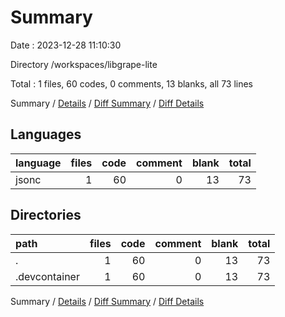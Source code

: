 # Summary

Date : 2023-12-28 11:10:30

Directory /workspaces/libgrape-lite

Total : 1 files,  60 codes, 0 comments, 13 blanks, all 73 lines

Summary / [Details](details.md) / [Diff Summary](diff.md) / [Diff Details](diff-details.md)

## Languages
| language | files | code | comment | blank | total |
| :--- | ---: | ---: | ---: | ---: | ---: |
| jsonc | 1 | 60 | 0 | 13 | 73 |

## Directories
| path | files | code | comment | blank | total |
| :--- | ---: | ---: | ---: | ---: | ---: |
| . | 1 | 60 | 0 | 13 | 73 |
| .devcontainer | 1 | 60 | 0 | 13 | 73 |

Summary / [Details](details.md) / [Diff Summary](diff.md) / [Diff Details](diff-details.md)